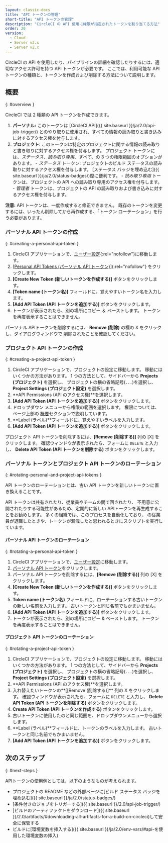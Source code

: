 ```yaml
---
layout: classic-docs
title: "API トークンの管理"
short-title: "API トークンの管理"
description: "CircleCI の API 使用に権限が指定されたトークンを割り当てる方法"
order: 20
version:
  - Cloud
  - Server v3.x
  - Server v2.x
---
```


CircleCI の API を使用したり、パイプラインの詳細を確認したりするには、適切なアクセス許可を持つ API トークンが必要です。 ここでは、利用可能な API トークンの種類と、トークンを作成および削除する方法について説明します。

## 概要
{: #overview }

CircleCI では 2 種類の API トークンを作成できます。

  1. **パーソナル:** このトークンは [CircleCI API]({{ site.baseurl }}/ja/2.0/api-job-trigger/) とのやり取りに使用され、すべての情報の読み取りと書き込みに対するアクセス権を付与します。
  2. **プロジェクト**: このトークンは特定のプロジェクトに関する情報の読み取りと書き取りに対するアクセス権を付与します。 プロジェクト トークンには、*ステータス*、*読み取り専用*、*すべて*、の 3 つの権限範囲のオプションがあります。
    - *ステータス* トークン: プロジェクトのビルド ステータスの読み取りに対するアクセス権を付与します。 [ステータス バッジを埋め込む]({{ site.baseurl }}/ja/2.0/status-badges/)際に便利です。
    - _読み取り専用_ トークンは、プロジェクトの API への読み取り専用のアクセス権を付与します。
    - _管理者_ トークンは、プロジェクトの API の読み取りおよび書き込みに対するアクセス権を付与します。

**注意:** API トークンは、一度作成すると修正できません。 既存のトークンを変更するには、いったん削除してから再作成する、「トークン ローテーション」を行う必要があります。

### パーソナル API トークンの作成
{: #creating-a-personal-api-token }

  1. CircleCI アプリケーションで、[ユーザー設定](https://app.circleci.com/settings/user){:rel="nofollow"}に移動します。
  2. [[Personal API Tokens (パーソナル API トークン)](https://app.circleci.com/settings/user/tokens)]{:rel="nofollow"} をクリックします。
  3. **[Create New Token (新しいトークンを作成する)]** ボタンをクリックします。
  4. **[Token name (トークン名)]** フィールドに、覚えやすいトークン名を入力します。
  5. **[Add API Token (API トークンを追加する)]** ボタンをクリックします。
  6. トークンが表示されたら、別の場所にコピー ＆ ペーストします。 トークンを再度表示することはできません。

パーソナル APIトークンを削除するには、 **Remove (削除)** の欄の X をクリックし、ダイアログウィンドウで 削除されたことを確認してください。

### プロジェクト API トークンの作成
{: #creating-a-project-api-token }

  1. CircleCI アプリケーションで、プロジェクトの設定に移動します。 移動にはいくつかの方法があります。 1 つの方法として、サイドバーから **Projects (プロジェクト)** を選択し、 プロジェクトの横の省略記号(`...`)を選択し、**Project Settings (プロジェクト設定)** を選択します。
  2. **API Permissions (API のアクセス権)**を選択します。
  3. **[Add API Token (API トークンを追加する)]** ボタンをクリックします。
  4. ドロップダウン メニューから権限の範囲を選択します。 権限については、ページ上部の [概要](#overview)セクションで説明しています。
  5. **Label (ラベル)**フィールドに、覚えやすいラベルを入力します。
  6. **[Add API Token (API トークンを追加する)]** ボタンをクリックします。

プロジェクト API トークンを削除するには、**[Remove (削除する)]** 列の [X] をクリックします。 確認ウィンドウが表示されたら、フォームに `DELETE` と入力し、 **Delete API Token (API トークンを削除する)** ボタンをクリックします。


### パーソナル トークンとプロジェクト API トークンのローテーション
{: #rotating-personal-and-project-api-tokens }

API トークンのローテーションとは、古い API トークンを新しいトークンに置き換えることです。

API トークンは共有されたり、従業員やチームの間で回されたり、 不用意に公開されたりする可能性があるため、定期的に新しい APIトークンを再生成することをお勧めします。 多くの組織では、このプロセスを自動化しており、 の従業員が退職したときや、トークンが漏洩したと思われるときにスクリプトを実行しています。

#### パーソナル API トークンのローテーション
{: #rotating-a-personal-api-token }

1. CircleCI アプリケーションで、[ユーザー設定](https://app.circleci.com/settings/user)に移動します。
1. [パーソナル API トークン](https://app.circleci.com/settings/user/tokens)をクリックします。
1. パーソナル API トークンを削除するには、**[Remove (削除する)]** 列の [X] をクリックします。
1. **[Create New Token (新しいトークンを作成する)]** ボタンをクリックします。
1. **Token name (トークン名)** フィールドに、ローテーションする古いトークンの新しい名前を入力します。 古いトークンと同じ名前でもかまいません。
1. **[Add API Token (API トークンを追加する)]** ボタンをクリックします。
1. トークンが表示されたら、別の場所にコピー & ペーストします。 トークンを再度表示することはできません。

#### プロジェクト API トークンのローテーション
{: #rotating-a-project-api-token }

1. CircleCI アプリケーションで、プロジェクトの設定に移動します。 移動にはいくつかの方法があります。 1 つの方法として、サイドバーから **Projects (プロジェクト)** を選択し、 プロジェクトの横の省略記号(`...`)を選択し、**Project Settings (プロジェクト設定)** を選択します。
1. **API Permissions (API のアクセス権)**を選択します。
1. 入れ替えたいトークンの**[[Remove (削除する)]** 列の X をクリックします。 確認ウィンドウが表示されたら、フォームに `DELETE` と入力し、 **Delete API Token (API トークンを削除する)** ボタンをクリックします。
1. **Create API Token (API トークンを作成する)** ボタンをクリックします。
1. 古いトークンに使用したのと同じ範囲を、ドロップダウンメニューから選択します。
1. **Label (ラベル)**フィールドに、トークンのラベルを入力します。 古いトークンと同じ名前でもかまいません。
1. **[Add API Token (API トークンを追加する)]** ボタンをクリックします。

## 次のステップ
{: #next-steps }

APIトークンの使用例としては、以下のようなものが考えられます。

  - プロジェクトの README などの外部ページに[ビルド ステータス バッジを埋め込む]({{ site.baseurl }}/ja/2.0/status-badges/)
  - [条件付きのジョブをトリガーする]({{ site.baseurl }}/2.0/api-job-trigger/)
  - [ビルドのアーティファクトをダウンロード]({{ site.baseurl }}/2.0/artifacts/#downloading-all-artifacts-for-a-build-on-circleci)して安全に保管する
  - ビルドに[環境変数を挿入する]({{ site.baseurl }}/ja/2.0/env-vars/#api-を使用した環境変数の挿入)
